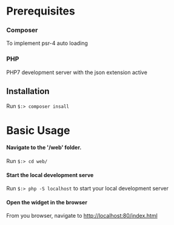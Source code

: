 # Prerequisites

### Composer
To implement psr-4 auto loading

### PHP
PHP7 development server with the json extension active

## Installation
Run ``$:> composer insall``

# Basic Usage

#### Navigate to the '/web' folder.

Run ``$:> cd web/``

#### Start the local development serve

Run ``$:> php -S localhost`` to start your local development server

#### Open the widget in the browser

From you browser, navigate to [http://localhost:80/index.html](http://localhost:80/index.html)

